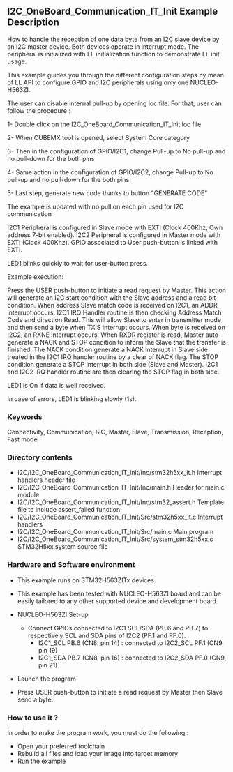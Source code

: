 ## <b>I2C_OneBoard_Communication_IT_Init Example Description</b>

How to handle the reception of one data byte from an I2C slave device
by an I2C master device. Both devices operate in interrupt mode. The peripheral is initialized
with LL initialization function to demonstrate LL init usage.

This example guides you through the different configuration steps by mean of LL API
to configure GPIO and I2C peripherals using only one NUCLEO-H563ZI.

The user can disable internal pull-up by opening ioc file.
For that, user can follow the procedure :

1- Double click on the I2C_OneBoard_Communication_IT_Init.ioc file

2- When CUBEMX tool is opened, select System Core category

3- Then in the configuration of GPIO/I2C1, change Pull-up to No pull-up and no pull-down for the both pins

4- Same action in the configuration of GPIO/I2C2, change Pull-up to No pull-up and no pull-down for the both pins

5- Last step, generate new code thanks to button "GENERATE CODE"

The example is updated with no pull on each pin used for I2C communication

I2C1 Peripheral is configured in Slave mode with EXTI (Clock 400Khz, Own address 7-bit enabled).
I2C2 Peripheral is configured in Master mode with EXTI (Clock 400Khz).
GPIO associated to User push-button is linked with EXTI.

LED1 blinks quickly to wait for user-button press.

Example execution:

Press the USER push-button to initiate a read request by Master.
This action will generate an I2C start condition with the Slave address and a read bit condition.
When address Slave match code is received on I2C1, an ADDR interrupt occurs.
I2C1 IRQ Handler routine is then checking Address Match Code and direction Read.
This will allow Slave to enter in transmitter mode and then send a byte when TXIS interrupt occurs.
When byte is received on I2C2, an RXNE interrupt occurs.
When RXDR register is read, Master auto-generate a NACK and STOP condition
to inform the Slave that the transfer is finished.
The NACK condition generate a NACK interrupt in Slave side treated in the I2C1 IRQ handler routine by a clear of NACK flag.
The STOP condition generate a STOP interrupt in both side (Slave and Master). I2C1 and I2C2 IRQ handler routine are then
clearing the STOP flag in both side.

LED1 is On if data is well received.

In case of errors, LED1 is blinking slowly (1s).

### <b>Keywords</b>

Connectivity, Communication, I2C, Master, Slave, Transmission, Reception, Fast mode

### <b>Directory contents</b>

  - I2C/I2C_OneBoard_Communication_IT_Init/Inc/stm32h5xx_it.h          Interrupt handlers header file
  - I2C/I2C_OneBoard_Communication_IT_Init/Inc/main.h                  Header for main.c module
  - I2C/I2C_OneBoard_Communication_IT_Init/Inc/stm32_assert.h          Template file to include assert_failed function
  - I2C/I2C_OneBoard_Communication_IT_Init/Src/stm32h5xx_it.c          Interrupt handlers
  - I2C/I2C_OneBoard_Communication_IT_Init/Src/main.c                  Main program
  - I2C/I2C_OneBoard_Communication_IT_Init/Src/system_stm32h5xx.c      STM32H5xx system source file

### <b>Hardware and Software environment</b>

  - This example runs on STM32H563ZITx devices.

  - This example has been tested with NUCLEO-H563ZI board and can be
    easily tailored to any other supported device and development board.

  - NUCLEO-H563ZI Set-up
    - Connect GPIOs connected to I2C1 SCL/SDA (PB.6 and PB.7)
    to respectively SCL and SDA pins of I2C2 (PF.1 and PF.0).
      - I2C1_SCL  PB.6 (CN8, pin 14) : connected to I2C2_SCL PF.1 (CN9, pin 19)
      - I2C1_SDA  PB.7 (CN8, pin 16) : connected to I2C2_SDA PF.0 (CN9, pin 21)

  - Launch the program
  - Press USER push-button to initiate a read request by Master
    then Slave send a byte.

### <b>How to use it ?</b>

In order to make the program work, you must do the following :

 - Open your preferred toolchain
 - Rebuild all files and load your image into target memory
 - Run the example


